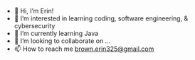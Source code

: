 - 👋 Hi, I’m Erin!
- 👀 I’m interested in learning coding, software engineering, & cybersecurity
- 🌱 I’m currently learning Java
- 💞️ I’m looking to collaborate on ...
- 📫 How to reach me brown.erin325@gmail.com

<!---
erinalexandria/erinalexandria is a ✨ special ✨ repository because its `README.md` (this file) appears on your GitHub profile.
You can click the Preview link to take a look at your changes.
--->
